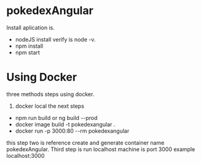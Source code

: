 # pokedexAngular

Install aplication is.

  - nodeJS install verify is node -v.
  - npm install
  - npm start

# Using Docker

 three methods steps using docker.
 
 1. docker local the next steps
  - npm run build or ng build --prod
  - docker image build -t pokedexangular .
  - docker run -p 3000:80 --rm pokedexangular
 
this step two is reference create and generate container name pokedexAngular. Third step is run localhost machine is port 3000 example localhost:3000
